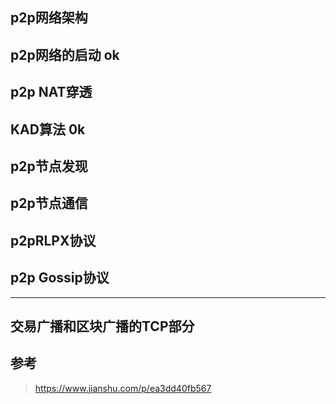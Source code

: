 





## p2p网络架构

## p2p网络的启动 ok

## p2p NAT穿透

## KAD算法   0k

 

## p2p节点发现



## p2p节点通信



## p2pRLPX协议



## p2p Gossip协议



---

## 交易广播和区块广播的TCP部分





## 参考

> https://www.jianshu.com/p/ea3dd40fb567